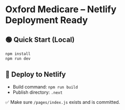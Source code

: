 # Oxford Medicare – Netlify Deployment Ready

## 🟢 Quick Start (Local)

```bash
npm install
npm run dev
```

## 🚀 Deploy to Netlify

- Build command: `npm run build`
- Publish directory: `.next`

✅ Make sure `/pages/index.js` exists and is committed.
